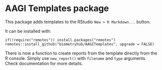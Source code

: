 # AAGI Templates package

This package adds templates to the RStudio `New > R Markdown...` button.

It can be installed with:

```{r eval = FALSE}
if(!require("remotes")) install.packages("remotes") 
remotes::install_github("biometryhub/AAGITemplates", upgrade = FALSE)
```

There is now a function to create reports from the template directly from the R console. Simply use `new_report()` with `filename` and `type` arguments. Check documentation for more details.
